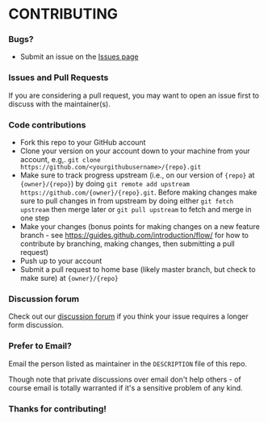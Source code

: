 # CONTRIBUTING #

### Bugs?

* Submit an issue on the [Issues page](https://github.com/{owner}/{repo}/issues)

### Issues and Pull Requests

If you are considering a pull request, you may want to open an issue first to discuss with the maintainer(s).

### Code contributions

* Fork this repo to your GitHub account
* Clone your version on your account down to your machine from your account, e.g,. `git clone https://github.com/<yourgithubusername>/{repo}.git`
* Make sure to track progress upstream (i.e., on our version of `{repo}` at `{owner}/{repo}`) by doing `git remote add upstream https://github.com/{owner}/{repo}.git`. Before making changes make sure to pull changes in from upstream by doing either `git fetch upstream` then merge later or `git pull upstream` to fetch and merge in one step
* Make your changes (bonus points for making changes on a new feature branch - see <https://guides.github.com/introduction/flow/> for how to contribute by branching, making changes, then submitting a pull request)
* Push up to your account
* Submit a pull request to home base (likely master branch, but check to make sure) at `{owner}/{repo}`

### Discussion forum

Check out our [discussion forum](https://discuss.ropensci.org) if you think your issue requires a longer form discussion.

### Prefer to Email?

Email the person listed as maintainer in the `DESCRIPTION` file of this repo.

Though note that private discussions over email don't help others - of course email is totally warranted if it's a sensitive problem of any kind.

### Thanks for contributing!
